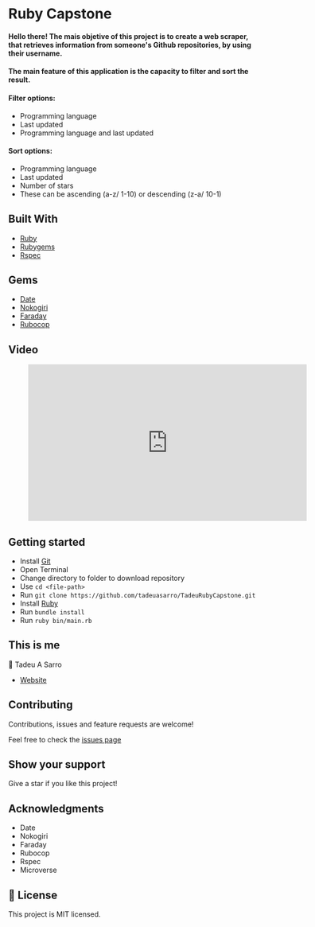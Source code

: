 # Ruby Capstone

#### Hello there! The mais objetive of this project is to create a web scraper, that retrieves information from someone's Github repositories, by using their username.

#### The main feature of this application is the capacity to filter and sort the result.

#### Filter options:
- Programming language
- Last updated
- Programming language and last updated

#### Sort options:
- Programming language
- Last updated
- Number of stars
- These can be ascending (a-z/ 1-10) or descending (z-a/ 10-1)

## Built With

- [Ruby](https://www.ruby-lang.org)
- [Rubygems](https://rubygems.org/)
- [Rspec](https://rspec.info/)

## Gems
- [Date](https://github.com/ruby/date/)
- [Nokogiri](https://github.com/sparklemotion/nokogiri/)
- [Faraday](https://github.com/lostisland/faraday/)
- [Rubocop](https://github.com/rubocop-hq/rubocop/)

## Video
<figure class="video_container">
  <iframe width="560" height="315" src="https://www.youtube.com/embed/gafLK_0vIWo" frameborder="0" allow="accelerometer; autoplay; encrypted-media; gyroscope; picture-in-picture" allowfullscreen></iframe>
</figure>

## Getting started
- Install [Git](https://git-scm.com/downloads)
- Open Terminal
- Change directory to folder to download repository
- Use `cd <file-path>`
- Run `git clone https://github.com/tadeuasarro/TadeuRubyCapstone.git`
- Install [Ruby](https://ruby-doc.org/downloads/)
- Run `bundle install`
- Run `ruby bin/main.rb`

## This is me

👤 Tadeu A Sarro

- [Website](https://tadeuasarro.web.app)

## Contributing

Contributions, issues and feature requests are welcome!

Feel free to check the [issues page](https://github.com/tadeuasarro/TadeuRubyCapstone/issues)

## Show your support

Give a star if you like this project!

## Acknowledgments

- Date
- Nokogiri
- Faraday
- Rubocop
- Rspec
- Microverse

## 📝 License

This project is MIT licensed.
